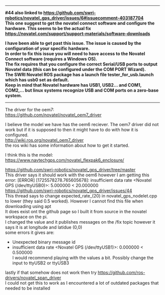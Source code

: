 ____________________________________________________________________________________________________________________________________________  
**#44 also linked to https://github.com/swri-robotics/novatel_gps_driver/issues/6#issuecomment-403187704                                      
This one suggest to get the novatel connect software and configure the hardware. This seems to be the actual fix                              
https://novatel.com/support/support-materials/software-downloads**                                                                              
                                                                                                                                              
**I have been able to get past this issue. The issue is caused by the configuration of your specific hardware.                                  
In order to fix this issue you will need to have access to the Novatel Connect software (requires a Windows OS).                              
The fix requires that you configure the correct Serial/USB ports to output Novatel data (this can be configured under the COM PORT Wizard).   
The SWRI Novatel ROS package has a launch file tester_for_usb.launch which has usb0 set as default.                                           
Keep in mind that Novatel hardware has USB1, USB2... and COM1, COM2,... but linux systems recognize USB and COM ports on a zero-base system.**
____________________________________________________________________________________________________________________________________________  
  
The driver for the oem7:  
https://github.com/novatel/novatel_oem7_driver   
  
I believe the model we have has the oem6 reciever. The oem7 driver did not work but if it is supposed to then it might have to do with how it is configured.  
http://wiki.ros.org/novatel_oem7_driver  
the ros wiki has some information about how to get it started.  
  
  
  
I think this is the model:  
https://www.navtechgps.com/novatel_flexpak6_enclosure/  
  
  
https://github.com/swri-robotics/novatel_gps_driver/tree/master  
This driver says it should work with the oem6 however I am getting this error: [ERROR] [1725578278.765605678]: insufficient data rate <Novatel GPS (/dev/ttyUSB0)>: 5.000000 < 20.000000  
https://github.com/swri-robotics/novatel_gps_driver/issues/44  
This thread says to change expected_rate_(20) in novatel_gps_nodelet.cpp to lower (they said 0.5 worked). However I cannot find this file when downloading using apt  
It does exist ont the github page so I built it from source in the novatel workspace on the pi.  
I changed the value and it publishes messages on the /fix topic however it says it is at longitude and latidue (0,0)  
some errors it gives are:  
- Unexpected binary message id  
- insufficient data rate <Novatel GPS (/dev/ttyUSB1)>: 0.000000 < 0.500000  
I would recommend playing with the values a bit. Possibly change the input to ttyUSB2 or ttyUSB3  
  
lastly if that somehow does not work then try https://github.com/ros-drivers/novatel_span_driver  
I could not get this to work as I encountered a lot of outdated packages that needed to be installed  
